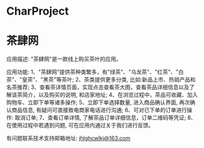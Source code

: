# CharProject
# 茶肆网

应用描述: "茶肆网"是一款线上购买茶叶的应用。

应用功能: 
      1、"茶肆网"提供茶种类繁多，有"绿茶"、"乌龙茶"、"红茶"、"白茶"、"皇茶"、"黑茶"等茶叶; 
      2、茶类提供更多分类, 比如:新品上市、热销产品和名茶推荐; 
      3、查看茶详情页面，实现点击查看茶大图，查看茶品详细信息以及了解该茶简介，以及购买的说明, 和店家地址; 
      4、在浏览过程中，茶品可收藏、加入购物车、立即下单等诸多操作; 
      5、立即下单选择数量, 进入商品确认界面, 再次确认商品信息, 有疑问可直接致电商家电话进行沟通; 
      6、可对已下单的订单进行操作: 取消订单; 
      7、查看订单详情, 了解茶品订单详细信息，订单二维码等凭证; 
      8、在使用过程中若遇到问题, 可在应用内通过关于我们进行反馈。

有问题联系技术支持邮箱地址: jhlghcwlkj@163.com
